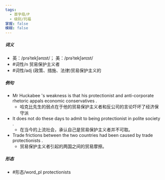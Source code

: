 ```yaml
---
tags:
  - 首字母/P
  - 级别/托福
掌握: false
模糊: false
---
```

##### 词义
- 英：/prəˈtekʃənɪst/； 美：/prəˈtekʃənɪst/
- #词性/n  贸易保护主义者
- #词性/adj  (政策、措施、法律)贸易保护主义的
##### 例句
- Mr Huckabee 's weakness is that his protectionist and anti-corporate rhetoric appals economic conservatives .
	- 哈克比先生的弱点在于他的贸易保护主义者和反公司的言论吓坏了经济保守派
- It does not do these days to admit to being protectionist in polite society .
	- 在当今的上流社会，承认自己是贸易保护主义者并不可取。
- Trade frictions between the two countries had been caused by trade protectionists .
	- 贸易保护主义者引起的两国之间的贸易摩擦。
##### 形态
- #形态/word_pl protectionists
